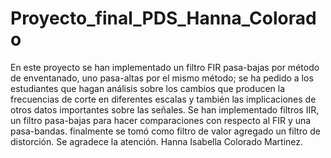 # Proyecto_final_PDS_Hanna_Colorado
En este proyecto se han implementado un filtro FIR pasa-bajas por método de enventanado, uno pasa-altas por el mismo método; se ha pedido a los estudiantes que hagan análisis sobre los cambios que producen la frecuencias de corte en diferentes escalas y también las implicaciones de otros datos importantes sobre las señales.
Se han implementado filtros IIR, un filtro pasa-bajas para hacer comparaciones con respecto al FIR y una pasa-bandas.
finalmente se tomó como filtro de valor agregado un filtro de distorción.
Se agradece la atención.
Hanna Isabella Colorado Martinez.
